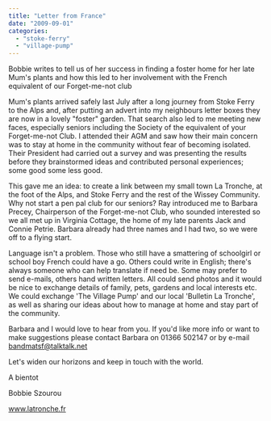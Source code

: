 ```yaml
---
title: "Letter from France"
date: "2009-09-01"
categories: 
  - "stoke-ferry"
  - "village-pump"
---
```


Bobbie writes to tell us of her success in finding a foster home for her late Mum's plants and how this led to her involvement with the French equivalent of our Forget-me-not club

Mum's plants arrived safely last July after a long journey from Stoke Ferry to the Alps and, after putting an advert into my neighbours letter boxes they are now in a lovely "foster" garden. That search also led to me meeting new faces, especially seniors including the Society of the equivalent of your Forget-me-not Club. I attended their AGM and saw how their main concern was to stay at home in the community without fear of becoming isolated. Their President had carried out a survey and was presenting the results before they brainstormed ideas and contributed personal experiences; some good some less good.

This gave me an idea: to create a link between my small town La Tronche, at the foot of the Alps, and Stoke Ferry and the rest of the Wissey Community. Why not start a pen pal club for our seniors? Ray introduced me to Barbara Precey, Chairperson of the Forget-me-not Club, who sounded interested so we all met up in Virginia Cottage, the home of my late parents Jack and Connie Petrie. Barbara already had three names and I had two, so we were off to a flying start.

Language isn't a problem. Those who still have a smattering of schoolgirl or school boy French could have a go. Others could write in English; there's always someone who can help translate if need be. Some may prefer to send e-mails, others hand written letters. All could send photos and it would be nice to exchange details of family, pets, gardens and local interests etc. We could exchange 'The Village Pump' and our local 'Bulletin La Tronche', as well as sharing our ideas about how to manage at home and stay part of the community.

Barbara and I would love to hear from you. If you'd like more info or want to make suggestions please contact Barbara on 01366 502147 or by e-mail bandmatsf@talktalk.net

Let's widen our horizons and keep in touch with the world.

A bientot

Bobbie Szourou

www.latronche.fr
